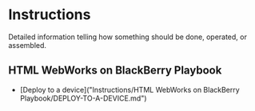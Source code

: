 # Instructions

Detailed information telling how something should be done, operated, or assembled.

## HTML WebWorks on BlackBerry Playbook

* [Deploy to a device]("Instructions/HTML WebWorks on BlackBerry Playbook/DEPLOY-TO-A-DEVICE.md")
